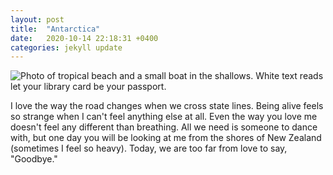 ```yaml
---
layout: post
title:  "Antarctica"
date:   2020-10-14 22:18:31 +0400
categories: jekyll update
---
```

<img src="//images.weserv.nl/?url=havemapswill.travel/img/2020-10-14-antarctica.JPG&&w=500h=400&dpr=4" alt="Photo of tropical beach and a small boat in the shallows. White text reads let your library card be your passport.">

I love the way the road changes when we cross state lines. Being alive feels so strange when I can't feel anything else at all. Even the way you love me doesn't feel any different than breathing. All we need is someone to dance with, but one day you will be looking at me from the shores of New Zealand (sometimes I feel so heavy). Today, we are too far from love to say, "Goodbye."
